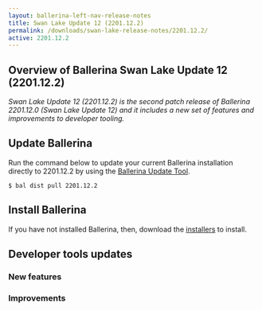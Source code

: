 ```yaml
---
layout: ballerina-left-nav-release-notes
title: Swan Lake Update 12 (2201.12.2)
permalink: /downloads/swan-lake-release-notes/2201.12.2/
active: 2201.12.2
---
```


## Overview of Ballerina Swan Lake Update 12 (2201.12.2)

<em>Swan Lake Update 12 (2201.12.2) is the second patch release of Ballerina 2201.12.0 (Swan Lake Update 12) and it includes a new set of features and improvements to developer tooling.</em>

## Update Ballerina

Run the command below to update your current Ballerina installation directly to 2201.12.2 by using the [Ballerina Update Tool](/learn/update-tool/).

```
$ bal dist pull 2201.12.2
```

## Install Ballerina

If you have not installed Ballerina, then, download the [installers](/downloads/#swanlake) to install.

## Developer tools updates

### New features

### Improvements
